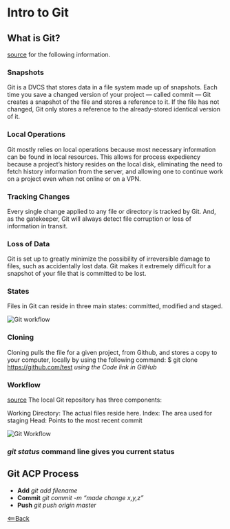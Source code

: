 # Intro to Git

## What is Git?
[source](https://blog.udemy.com/git-tutorial-a-comprehensive-guide/) for the following information.

### Snapshots
Git is a DVCS that stores data in a file system made up of snapshots. Each time you save a changed version of your project — called commit — Git creates a snapshot of the file and stores a reference to it. If the file has not changed, Git only stores a reference to the already-stored identical version of it.

### Local Operations
Git mostly relies on local operations because most necessary information can be found in local resources. This allows for process expediency because a project’s history resides on the local disk, eliminating the need to fetch history information from the server, and allowing one to continue work on a project even when not online or on a VPN.

### Tracking Changes
Every single change applied to any file or directory is tracked by Git. And, as the gatekeeper, Git will always detect file corruption or loss of information in transit.

### Loss of Data
Git is set up to greatly minimize the possibility of irreversible damage to files, such as accidentally lost data. Git makes it extremely difficult for a snapshot of your file that is committed to be lost.

### States
Files in Git can reside in three main states: committed, modified and staged.

![Git workflow](https://blog.udemy.com/wp-content/uploads/2015/08/image066.png)

### Cloning
Cloning pulls the file for a given project, from Github, and stores a copy to your computer, locally by using the following command:
$ git clone https://github.com/test *using the Code link in GitHub*

### Workflow
[source](https://blog.udemy.com/git-tutorial-a-comprehensive-guide/)
The local Git repository has three components:

Working Directory: The actual files reside here.
Index: The area used for staging
Head: Points to the most recent commit

![Git Workflow](https://blog.udemy.com/wp-content/uploads/2015/08/image036.png)

### *git status* command line gives you current status

## Git ACP Process
- **Add** *git add filename*
- **Commit** *git commit -m “made change x,y,z”*
- **Push** *git push origin master*

[<==Back](README.md)


